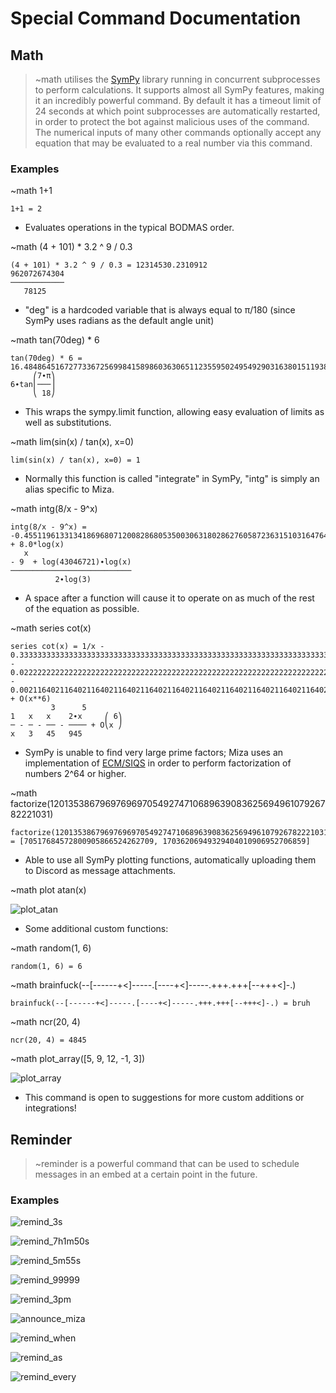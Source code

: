 # Special Command Documentation


## Math
> ~math utilises the [SymPy](https://www.sympy.org) library running in concurrent subprocesses to perform calculations. It supports almost all SymPy features, making it an incredibly powerful command. By default it has a timeout limit of 24 seconds at which point subprocesses are automatically restarted, in order to protect the bot against malicious uses of the command. The numerical inputs of many other commands optionally accept any equation that may be evaluated to a real number via this command.

### Examples

~math 1+1
```
1+1 = 2
```


- Evaluates operations in the typical BODMAS order.

~math (4 + 101) * 3.2 ^ 9 / 0.3
```
(4 + 101) * 3.2 ^ 9 / 0.3 = 12314530.2310912
962072674304
────────────
   78125
```


- "deg" is a hardcoded variable that is always equal to π/180 (since SymPy uses radians as the default angle unit)

~math tan(70deg) * 6
```
tan(70deg) * 6 = 16.48486451672773367256998415898603630651123559502495492903163801511938952328955910604362547570421115759740539384257944985532259
     ⎛7∙π⎞
6∙tan⎜───⎟
     ⎝ 18⎠
```


- This wraps the sympy.limit function, allowing easy evaluation of limits as well as substitutions.

~math lim(sin(x) / tan(x), x=0)
```
lim(sin(x) / tan(x), x=0) = 1
```


- Normally this function is called "integrate" in SymPy, "intg" is simply an alias specific to Miza.

~math intg(8/x - 9^x)
```
intg(8/x - 9^x) = -0.45511961331341869680712008286805350030631802862760587236315103164764054159689687332363589041904357414485064160234702996333541748*9.0**x + 8.0*log(x)
   x
- 9  + log(43046721)∙log(x)
───────────────────────────
          2∙log(3)
```


- A space after a function will cause it to operate on as much of the rest of the equation as possible.

~math series cot(x)
```
series cot(x) = 1/x - 0.33333333333333333333333333333333333333333333333333333333333333333333333333333333333333333333333333333333333333333333333333333333*x - 0.022222222222222222222222222222222222222222222222222222222222222222222222222222222222222222222222222222222222222222222222222222222*x**3 - 0.0021164021164021164021164021164021164021164021164021164021164021164021164021164021164021164021164021164021164021164021164021164021*x**5 + O(x**6)
         3      5
1   x   x    2∙x     ⎛ 6⎞
─ - ─ - ── - ──── + O⎝x ⎠
x   3   45   945
```


- SymPy is unable to find very large prime factors; Miza uses an implementation of [ECM/SIQS](https://www.alpertron.com.ar/ECM.HTM) in order to perform factorization of numbers 2^64 or higher.

~math factorize(1201353867969769697054927471068963908362569496107926782221031)
```
factorize(1201353867969769697054927471068963908362569496107926782221031) = [70517684572800905866524262709, 17036206949329404010906952706859]
```


- Able to use all SymPy plotting functions, automatically uploading them to Discord as message attachments.

~math plot atan(x)

![plot_atan](https://cdn.discordapp.com/attachments/320915703102177293/815403492373299200/1614477739417566.png)


- Some additional custom functions:

~math random(1, 6)
```
random(1, 6) = 6
```


~math brainfuck(--[------+<]-----.[----+<]-----.+++.+++[--+++<]-.)
```
brainfuck(--[------+<]-----.[----+<]-----.+++.+++[--+++<]-.) = bruh
```


~math ncr(20, 4)
```
ncr(20, 4) = 4845
```


~math plot_array([5, 9, 12, -1, 3])

![plot_array](https://cdn.discordapp.com/attachments/320915703102177293/815405611688525824/1614478245186992.png)

- This command is open to suggestions for more custom additions or integrations!


## Reminder
> ~reminder is a powerful command that can be used to schedule messages in an embed at a certain point in the future.

### Examples
![remind_3s](https://cdn.discordapp.com/attachments/320915703102177293/815406848076677140/unknown.png)

![remind_7h1m50s](https://cdn.discordapp.com/attachments/682553066209148942/815408094560518174/unknown.png)

![remind_5m55s](https://cdn.discordapp.com/attachments/320915703102177293/815408198344245258/unknown.png)

![remind_99999](https://cdn.discordapp.com/attachments/320915703102177293/815422717314334740/unknown.png)

![remind_3pm](https://cdn.discordapp.com/attachments/320915703102177293/815423163210268712/unknown.png)

![announce_miza](https://cdn.discordapp.com/attachments/320915703102177293/815423786928701440/unknown.png)

![remind_when](https://cdn.discordapp.com/attachments/320915703102177293/815424392338866186/unknown.png)

![remind_as](https://cdn.discordapp.com/attachments/320915703102177293/815424838482919454/unknown.png)

![remind_every](https://cdn.discordapp.com/attachments/320915703102177293/815425461202059274/unknown.png)